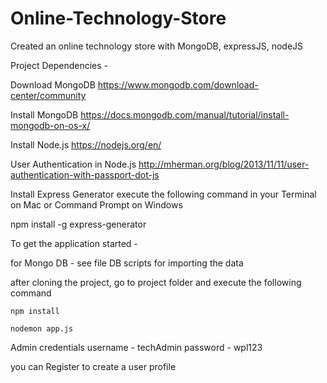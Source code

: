 # Online-Technology-Store
Created an online technology store with MongoDB, expressJS, nodeJS

Project Dependencies -

Download MongoDB
https://www.mongodb.com/download-center/community

Install MongoDB
https://docs.mongodb.com/manual/tutorial/install-mongodb-on-os-x/

Install Node.js
https://nodejs.org/en/

User Authentication in Node.js
http://mherman.org/blog/2013/11/11/user-authentication-with-passport-dot-js

Install Express Generator
execute the following command in your Terminal on Mac or Command Prompt on Windows

npm install -g express-generator


To get the application started -

for Mongo DB - see file DB scripts for importing the data

after cloning the project, go to project folder and execute the following command
```
npm install

nodemon app.js
```

Admin credentials
username - techAdmin
password - wpl123

you can Register to create a user profile


